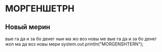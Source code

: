 # МОРГЕНШЕТРН
## Новый мерин
вые га да и за бо денег
нын ма жо воз новы ме
вые га да и за бо денег
жоп ма да воз новы мери
    system.out.println("MORGENSHTERN");
